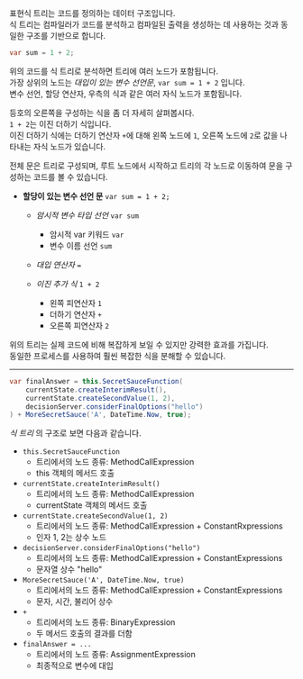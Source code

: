 표현식 트리는 코드를 정의하는 데이터 구조입니다.            
식 트리는 컴파일러가 코드를 분석하고 컴파일된 출력을 생성하는 데 사용하는 것과 동일한 구조를 기반으로 합니다.             

```cs
var sum = 1 + 2;
```
위의 코드를 식 트리로 분석하면 트리에 여러 노드가 포함됩니다.               
가장 상위의 노드는 _대입이 있는 변수 선언문_, `var sum = 1 + 2` 입니다.                   
변수 선언, 할당 연산자, 우측의 식과 같은 여러 자식 노드가 포함됩니다.               

등호의 오른쪽을 구성하는 식을 좀 더 자세히 살펴봅시다.                  
`1 + 2`는 이진 더하기 식입니다.             
이진 더하기 식에는 더하기 연산자 `+`에 대해 왼쪽 노드에 `1`, 오른쪽 노드에 `2`로 값을 나타내는 자식 노드가 있습니다.          

전체 문은 트리로 구성되며, 루트 노드에서 시작하고 트리의 각 노드로 이동하여 문을 구성하는 코드를 볼 수 있습니다.          
- **할당이 있는 변수 선언 문** `var sum = 1 + 2;`
  - _암시적 변수 타입 선언_ `var sum` 
    - 암시적 var 키워드 `var`
    - 변수 이름 선언 `sum`
      
  - _대입 연산자_ `=`
    
  - _이진 추가 식_ `1 + 2`
    - 왼쪽 피연산자 `1`
    - 더하기 연산자 `+`
    - 오른쪽 피연산자 `2`

위의 트리는 실제 코드에 비해 복잡하게 보일 수 있지만 강력한 효과를 가집니다.             
동일한 프로세스를 사용하여 훨씬 복잡한 식을 분해할 수 있습니다.         

---

```cs
var finalAnswer = this.SecretSauceFunction(
    currentState.createInterimResult(),
    currentState.createSecondValue(1, 2),
    decisionServer.considerFinalOptions("hello")
) + MoreSecretSauce('A', DateTime.Now, true);
```
_식 트리_ 의 구조로 보면 다음과 같습니다.       

- `this.SecretSauceFunction`
  - 트리에서의 노드 종류: MethodCallExpression
  - this 객체의 메서드 호출
- `currentState.createInterimResult()`
  - 트리에서의 노드 종류: MethodCallExpression
  - currentState 객체의 메서드 호출
- `currentState.createSecondValue(1, 2)`
  - 트리에서의 노드 종류: MethodCallExpression + ConstantRxpressions
  - 인자 1, 2는 상수 노드
- `decisionServer.considerFinalOptions("hello")`
  - 트리에서의 노드 종류: MethodCallExpression + ConstantExpressions
  - 문자열 상수 "hello"
- `MoreSecretSauce('A', DateTime.Now, true)`
  - 트리에서의 노드 종류: MethodCallExpression + ConstantExpressions
  - 문자, 시간, 불리어 상수
- `+`
  - 트리에서의 노드 종류: BinaryExpression
  - 두 메서드 호출의 결과를 더함
- `finalAnswer = ...`
  - 트리에서의 노드 종류: AssignmentExpression
  - 최종적으로 변수에 대입
